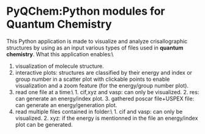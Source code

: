 # PyQChem:Python modules for Quantum Chemistry
This Python application is made to visualize and analyze crisallographic structures by using as an input various types of files used in **quantum chemistry**.
What this application enables:\
1. visualization of molecule structure.
2. interactive plots: structures are classified by their energy and index or group number in a scatter plot with clickable points to enable visualization and a zoom feature (for the energy/group number plot).
3. read one file at a time:\ 1. cif,xyz and vasp: can only be visualized.
                            2. res: can generate an energy/index plot.
                            3. gathered poscar file+USPEX file: can generate an energy/generation plot.
4. read multiple files contained in folder:\ 1. cif and vasp: can only be visualized.
                                            2. xyz: if the energy is mentionned in the file an energy/index plot can be generated.
